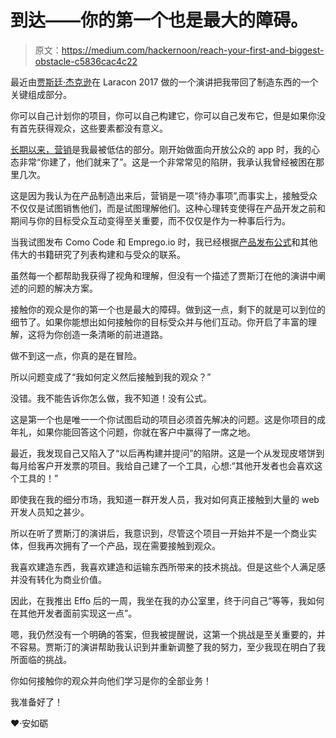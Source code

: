 # 到达——你的第一个也是最大的障碍。

> 原文：<https://medium.com/hackernoon/reach-your-first-and-biggest-obstacle-c5836cac4c22>

最近由[贾斯廷·杰克逊](https://medium.com/u/a02dd1574d08?source=post_page-----c5836cac4c22--------------------------------)在 Laracon 2017 做的一个演讲把我带回了制造东西的一个关键组成部分。

你可以自己计划你的项目，你可以自己构建它，你可以自己发布它，但是如果你没有首先获得观众，这些要素都没有意义。

[长期以来，营销](https://hackernoon.com/tagged/marketing)是我最被低估的部分。刚开始做面向开放公众的 app 时，我的心态非常“你建了，他们就来了”。这是一个非常常见的陷阱，我承认我曾经被困在那里几次。

这是因为我认为在产品制造出来后，营销是一项“待办事项”,而事实上，接触受众不仅仅是试图销售他们，而是试图理解他们。这种心理转变使得在产品开发之前和期间与你的目标受众互动变得至关重要，而不仅仅是作为一种事后行为。

当我试图发布 Como Code 和 Emprego.io 时，我已经根据[产品发布公式](http://jeffwalker.com/programs/)和其他伟大的书籍研究了列表构建和与受众的联系。

虽然每一个都帮助我获得了视角和理解，但没有一个描述了贾斯汀在他的演讲中阐述的问题的解决方案。

接触你的观众是你的第一个也是最大的障碍。做到这一点，剩下的就是可以到位的细节了。如果你能想出如何接触你的目标受众并与他们互动。你开启了丰富的理解，这将为你创造一条清晰的前进道路。

做不到这一点，你真的是在冒险。

所以问题变成了“我如何定义然后接触到我的观众？”

没错。我不能告诉你怎么做，我不知道！没有公式。

这是第一个也是唯一一个你试图启动的项目必须首先解决的问题。这是你项目的成年礼，如果你能回答这个问题，你就在客户中赢得了一席之地。

最近，我发现自己又陷入了“以后再构建并提问”的陷阱。这是一个从发现皮塔饼到每月给客户开发票的项目。我给自己建了一个工具，心想:“其他开发者也会喜欢这个工具的！”

即使我在我的细分市场，我知道一群开发人员，我对如何真正接触到大量的 web 开发人员知之甚少。

所以在听了贾斯汀的演讲后，我意识到，尽管这个项目一开始并不是一个商业实体，但我再次拥有了一个产品，现在需要接触到观众。

我喜欢建造东西，我喜欢建造和运输东西所带来的技术挑战。但是这些个人满足感并没有转化为商业价值。

因此，在我推出 Effo 后的一周，我坐在我的办公室里，终于问自己“等等，我如何在其他开发者面前实现这一点”。

嗯，我仍然没有一个明确的答案，但我被提醒说，这第一个挑战是至关重要的，并不容易。贾斯汀的演讲帮助我认识到并重新调整了我的努力，至少我现在明白了我所面临的挑战。

你如何接触你的观众并向他们学习是你的全部业务！

我准备好了！

❤·安如砺